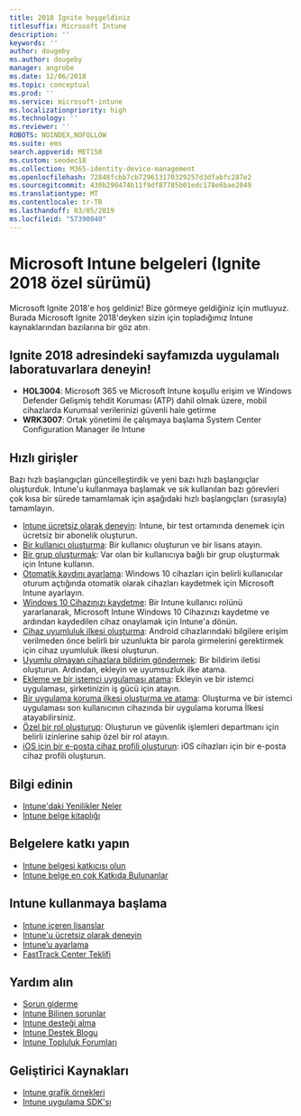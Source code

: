 ```yaml
---
title: 2018 Ignite hoşgeldiniz
titlesuffix: Microsoft Intune
description: ''
keywords: ''
author: dougeby
ms.author: dougeby
manager: angrobe
ms.date: 12/06/2018
ms.topic: conceptual
ms.prod: ''
ms.service: microsoft-intune
ms.localizationpriority: high
ms.technology: ''
ms.reviewer: ''
ROBOTS: NOINDEX,NOFOLLOW
ms.suite: ems
search.appverid: MET150
ms.custom: seodec18
ms.collection: M365-identity-device-management
ms.openlocfilehash: 72848fcbb7cb729613170329257d3dfabfc287e2
ms.sourcegitcommit: 430b290474b11f9df87785b01edc178e6bae2049
ms.translationtype: MT
ms.contentlocale: tr-TR
ms.lasthandoff: 03/05/2019
ms.locfileid: "57390040"
---
```

# <a name="microsoft-intune-documentation-40ignite-2018-special-edition41"></a>Microsoft Intune belgeleri &#40;Ignite 2018 özel sürümü&#41;
Microsoft Ignite 2018'e hoş geldiniz! Bize görmeye geldiğiniz için mutluyuz. Burada Microsoft Ignite 2018'deyken sizin için topladığımız Intune kaynaklarından bazılarına bir göz atın.

## <a name="try-our-hands-on-labs-at-ignite-2018"></a>Ignite 2018 adresindeki sayfamızda uygulamalı laboratuvarlara deneyin!
- **HOL3004**: Microsoft 365 ve Microsoft Intune koşullu erişim ve Windows Defender Gelişmiş tehdit Koruması (ATP) dahil olmak üzere, mobil cihazlarda Kurumsal verilerinizi güvenli hale getirme
- **WRK3007**: Ortak yönetimi ile çalışmaya başlama System Center Configuration Manager ile Intune

## <a name="quickstarts"></a>Hızlı girişler
Bazı hızlı başlangıçları güncelleştirdik ve yeni bazı hızlı başlangıçlar oluşturduk. Intune'u kullanmaya başlamak ve sık kullanılan bazı görevleri çok kısa bir sürede tamamlamak için aşağıdaki hızlı başlangıçları (sırasıyla) tamamlayın.

- [Intune ücretsiz olarak deneyin](free-trial-sign-up.md): Intune, bir test ortamında denemek için ücretsiz bir abonelik oluşturun.    
- [Bir kullanıcı oluşturma](quickstart-create-user.md): Bir kullanıcı oluşturun ve bir lisans atayın.
- [Bir grup oluşturmak](quickstart-create-group.md): Var olan bir kullanıcıya bağlı bir grup oluşturmak için Intune kullanın.
- [Otomatik kaydını ayarlama](quickstart-setup-auto-enrollment.md): Windows 10 cihazları için belirli kullanıcılar oturum açtığında otomatik olarak cihazları kaydetmek için Microsoft Intune ayarlayın.
- [Windows 10 Cihazınızı kaydetme](quickstart-enroll-windows-device.md): Bir Intune kullanıcı rolünü yararlanarak, Microsoft Intune Windows 10 Cihazınızı kaydetme ve ardından kaydedilen cihaz onaylamak için Intune'a dönün.
- [Cihaz uyumluluk ilkesi oluşturma](quickstart-set-password-length-android.md): Android cihazlarındaki bilgilere erişim verilmeden önce belirli bir uzunlukta bir parola girmelerini gerektirmek için cihaz uyumluluk ilkesi oluşturun.
- [Uyumlu olmayan cihazlara bildirim göndermek](quickstart-send-notification.md): Bir bildirim iletisi oluşturun. Ardından, ekleyin ve uyumsuzluk ilke atama.
- [Ekleme ve bir istemci uygulaması atama](quickstart-add-assign-app.md): Ekleyin ve bir istemci uygulaması, şirketinizin iş gücü için atayın.
- [Bir uygulama koruma ilkesi oluşturma ve atama](quickstart-create-assign-app-policy.md): Oluşturma ve bir istemci uygulaması son kullanıcının cihazında bir uygulama koruma İlkesi atayabilirsiniz. 
- [Özel bir rol oluşturup](quickstart-create-custom-role.md): Oluşturun ve güvenlik işlemleri departmanı için belirli izinlerine sahip özel bir rol atayın. 
- [iOS için bir e-posta cihaz profili oluşturun](quickstart-email-profile.md): iOS cihazları için bir e-posta cihaz profili oluşturun.

## <a name="learn"></a>Bilgi edinin
- [Intune'daki Yenilikler Neler](whats-new.md)
- [Intune belge kitaplığı](https://docs.microsoft.com/intune/)

## <a name="contribute-to-docs"></a>Belgelere katkı yapın
- [Intune belgesi katkıcısı olun](https://github.com/MicrosoftDocs/IntuneDocs/blob/master/README.md)  
- [Intune belge en çok Katkıda Bulunanlar](https://github.com/MicrosoftDocs/IntuneDocs/graphs/contributors?from=2018-10-01&to=2019-12-31&type=c)  

## <a name="start-using-intune"></a>Intune kullanmaya başlama
- [Intune içeren lisanslar](licenses.md)
- [Intune'u ücretsiz olarak deneyin](free-trial-sign-up.md)
- [Intune’u ayarlama](setup-steps.md)
- [FastTrack Center Teklifi](https://docs.microsoft.com/enterprise-mobility-security/Solutions/enterprise-mobility-fasttrack-program)

## <a name="get-help"></a>Yardım alın
- [Sorun giderme](help-desk-operators.md)
- [Intune Bilinen sorunlar](known-issues.md)
- [Intune desteği alma](get-support.md)
- [Intune Destek Blogu](https://blogs.technet.microsoft.com/intunesupport/)
- [Intune Topluluk Forumları](https://techcommunity.microsoft.com/t5/Enterprise-Mobility-Security/ct-p/EMS)

## <a name="developer-resources"></a>Geliştirici Kaynakları
- [Intune grafik örnekleri](https://github.com/microsoftgraph/powershell-intune-samples)
- [Intune uygulama SDK'sı](app-sdk-get-started.md)

